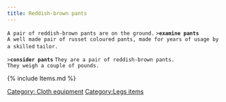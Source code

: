 ```yaml
---
title: Reddish-brown pants
---
```


`A pair of reddish-brown pants are on the ground.`
`>`**`examine pants`**
`A well made pair of russet coloured pants, made for years of usage by a skilled`
`tailor.`

`>`**`consider pants`**
`They are a pair of reddish-brown pants.`
`They weigh a couple of pounds.`

{% include Items.md %}

[Category: Cloth equipment](Category:_Cloth_equipment "wikilink")
[Category:Legs items](Category:Legs_items "wikilink")
